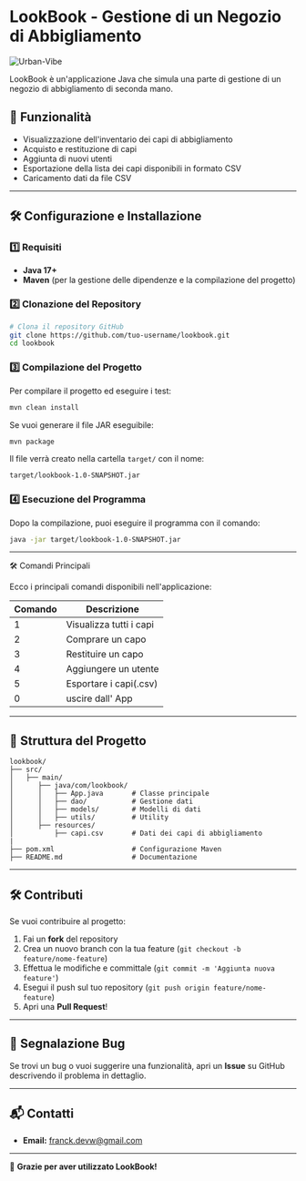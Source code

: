 # LookBook - Gestione di un Negozio di Abbigliamento

![Urban-Vibe](https://urban-vibe.netlify.app/)

LookBook è un'applicazione Java che simula una parte di gestione di un negozio di abbigliamento di seconda mano.

## 📌 Funzionalità

- Visualizzazione dell'inventario dei capi di abbigliamento
- Acquisto e restituzione di capi
- Aggiunta di nuovi utenti
- Esportazione della lista dei capi disponibili in formato CSV
- Caricamento dati da file CSV

---

## 🛠️ Configurazione e Installazione

### 1️⃣ Requisiti

- **Java 17+**
- **Maven** (per la gestione delle dipendenze e la compilazione del progetto)

### 2️⃣ Clonazione del Repository

```sh
# Clona il repository GitHub
git clone https://github.com/tuo-username/lookbook.git
cd lookbook
```

### 3️⃣ Compilazione del Progetto

Per compilare il progetto ed eseguire i test:

```sh
mvn clean install
```

Se vuoi generare il file JAR eseguibile:

```sh
mvn package
```

Il file verrà creato nella cartella `target/` con il nome:

```sh
target/lookbook-1.0-SNAPSHOT.jar
```

### 4️⃣ Esecuzione del Programma

Dopo la compilazione, puoi eseguire il programma con il comando:

```sh
java -jar target/lookbook-1.0-SNAPSHOT.jar
```
---
🛠️ Comandi Principali

Ecco i principali comandi disponibili nell'applicazione:

| Comando |Descrizione            |
|---------|-----------------------|
| 1       |Visualizza tutti i capi|                        
| 2       |Comprare un capo       |
| 3       |Restituire un capo     |
| 4       |Aggiungere un utente   |
| 5       |Esportare i capi(.csv) |
| 0       |uscire dall' App       |
---

## 📂 Struttura del Progetto

```
lookbook/
├── src/
│   ├── main/
│      ├── java/com/lookbook/
│      │   ├── App.java       # Classe principale
│      │   ├── dao/           # Gestione dati
│      │   ├── models/        # Modelli di dati
│      │   ├── utils/         # Utility
│      ├── resources/
│          ├── capi.csv       # Dati dei capi di abbigliamento
|
├── pom.xml                   # Configurazione Maven
├── README.md                 # Documentazione
```

---

## 🛠️ Contributi

Se vuoi contribuire al progetto:
1. Fai un **fork** del repository
2. Crea un nuovo branch con la tua feature (`git checkout -b feature/nome-feature`)
3. Effettua le modifiche e committale (`git commit -m 'Aggiunta nuova feature'`)
4. Esegui il push sul tuo repository (`git push origin feature/nome-feature`)
5. Apri una **Pull Request**!

---

## 🐛 Segnalazione Bug

Se trovi un bug o vuoi suggerire una funzionalità, apri un **Issue** su GitHub descrivendo il problema in dettaglio.

---

## 📬 Contatti

- **Email:** franck.devw@gmail.com

---

🚀 **Grazie per aver utilizzato LookBook!**

